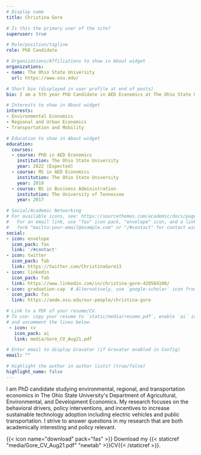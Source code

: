 ```yaml
---
# Display name
title: Christina Gore

# Is this the primary user of the site?
superuser: true

# Role/position/tagline
role: PhD Candidate

# Organizations/Affiliations to show in About widget
organizations:
- name: The Ohio State University
  url: https://www.osu.edu/

# Short bio (displayed in user profile at end of posts)
bio: I am a 5th year PhD Candidate in AED Economics at The Ohio State University.

# Interests to show in About widget
interests:
- Environmental Economics
- Regional and Urban Economics
- Transportation and Mobility

# Education to show in About widget
education:
  courses:
  - course: PhD in AED Economics
    institution: The Ohio State University
    year: 2022 (Expected)
  - course: MS in AED Economics
    institution: The Ohio State University
    year: 2019
  - course: BS in Business Administration
    institution: The University of Tennessee
    year: 2017

# Social/Academic Networking
# For available icons, see: https://sourcethemes.com/academic/docs/page-builder/#icons
#   For an email link, use "fas" icon pack, "envelope" icon, and a link in the
#   form "mailto:your-email@example.com" or "/#contact" for contact widget.
social:
- icon: envelope
  icon_pack: fas
  link: '/#contact'
- icon: twitter
  icon_pack: fab
  link: https://twitter.com/ChristinaGore13
- icon: linkedin
  icon_pack: fab
  link: https://www.linkedin.com/in/christina-gore-428584100/
- icon: graduation-cap  # Alternatively, use `google-scholar` icon from `ai` icon pack
  icon_pack: fas
  link: https://aede.osu.edu/our-people/christina-gore

# Link to a PDF of your resume/CV.
# To use: copy your resume to `static/media/resume.pdf`, enable `ai` icons in `params.toml`,
# and uncomment the lines below.
 - icon: cv
   icon_pack: ai
   link: media/Gore_CV_Aug21.pdf

# Enter email to display Gravatar (if Gravatar enabled in Config)
email: ""

# Highlight the author in author lists? (true/false)
highlight_name: false
---
```


I am PhD candidate studying environmental, regional, and transportation economics in The Ohio State University's Department of Agricultural, Environmental, and Development Economics. My research focuses on the behavioral drivers, policy interventions, and incentives to increase sustainable technology adoption including electric vehicles and public transportation. I strive to answer questions in my research that are both academically interesting and policy relevant.

{{< icon name="download" pack="fas" >}} Download my {{< staticref "media/Gore_CV_Aug21.pdf" "newtab" >}}CV{{< /staticref >}}.
